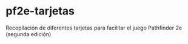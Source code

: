 # pf2e-tarjetas
Recopilación de diferentes tarjetas para facilitar el juego Pathfinder 2e (segunda edición)
